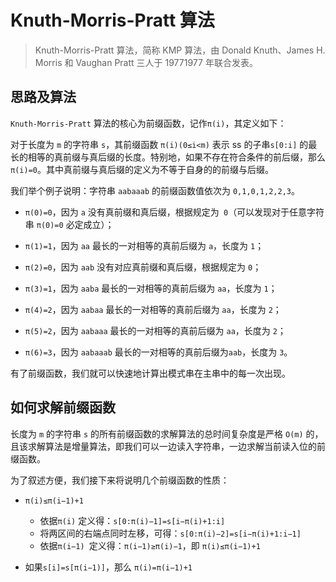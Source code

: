 # Knuth-Morris-Pratt 算法

> Knuth-Morris-Pratt 算法，简称 KMP 算法，由 Donald Knuth、James H. Morris 和 Vaughan Pratt 三人于 19771977 年联合发表。
>

## 思路及算法

`Knuth-Morris-Pratt` 算法的核心为前缀函数，记作`π(i)`，其定义如下：

对于长度为 `m` 的字符串 `s`，其前缀函数 `π(i)(0≤i<m)` 表示 ss 的子串`s[0:i]` 的最长的相等的真前缀与真后缀的长度。特别地，如果不存在符合条件的前后缀，那么`π(i)=0`。其中真前缀与真后缀的定义为不等于自身的的前缀与后缀。

我们举个例子说明：字符串 `aabaaab` 的前缀函数值依次为 `0,1,0,1,2,2,3`。

- `π(0)=0`，因为 `a` 没有真前缀和真后缀，根据规定为` 0`（可以发现对于任意字符串 `π(0)=0` 必定成立）；

- `π(1)=1`，因为 `aa` 最长的一对相等的真前后缀为 `a`，长度为 `1`；

- `π(2)=0`，因为 `aab` 没有对应真前缀和真后缀，根据规定为 `0`；

- `π(3)=1`，因为 `aaba` 最长的一对相等的真前后缀为 `aa`，长度为 `1`；

- `π(4)=2`，因为 `aabaa` 最长的一对相等的真前后缀为 `aa`，长度为 `2`；

- `π(5)=2`，因为 `aabaaa` 最长的一对相等的真前后缀为 `aa`，长度为 `2`；

- `π(6)=3`，因为 `aabaaab` 最长的一对相等的真前后缀为`aab`，长度为 `3`。

有了前缀函数，我们就可以快速地计算出模式串在主串中的每一次出现。

## 如何求解前缀函数

长度为 `m` 的字符串 `s` 的所有前缀函数的求解算法的总时间复杂度是严格 `O(m)` 的，且该求解算法是增量算法，即我们可以一边读入字符串，一边求解当前读入位的前缀函数。

为了叙述方便，我们接下来将说明几个前缀函数的性质：

- `π(i)≤π(i−1)+1`
  - 依据`π(i)` 定义得：`s[0:π(i)−1]=s[i−π(i)+1:i]`
  - 将两区间的右端点同时左移，可得：`s[0:π(i)−2]=s[i−π(i)+1:i−1]`
  - 依据`π(i−1) `定义得：`π(i−1)≥π(i)−1`，即 `π(i)≤π(i−1)+1`


- 如果`s[i]=s[π(i−1)]`，那么 `π(i)=π(i−1)+1`


